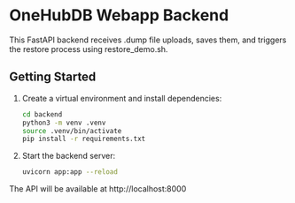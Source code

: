 # OneHubDB Webapp Backend

This FastAPI backend receives .dump file uploads, saves them, and triggers the restore process using restore_demo.sh.

## Getting Started

1. Create a virtual environment and install dependencies:
   ```zsh
   cd backend
   python3 -m venv .venv
   source .venv/bin/activate
   pip install -r requirements.txt
   ```
2. Start the backend server:
   ```zsh
   uvicorn app:app --reload
   ```

The API will be available at http://localhost:8000

